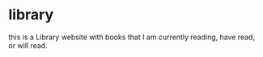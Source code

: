# library
this is a Library website with books that I am currently reading, have read, or will read.
